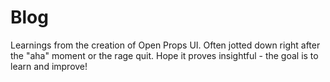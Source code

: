 <script setup lang="ts">
import BlogPosts from "../.vitepress/theme/theme-default/components/custom/BlogPosts.vue"

</script>

<hgroup>
<h1>Blog</h1>
<p>
Learnings from the creation of Open Props UI. Often jotted down right after the "aha" moment or the rage quit. Hope it proves insightful - the goal is to learn and improve!
</p>
</hgroup>

<BlogPosts />
